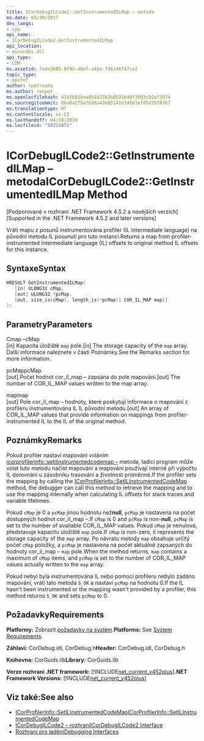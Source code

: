 ```yaml
---
title: ICorDebugILCode2::GetInstrumentedILMap – metoda
ms.date: 03/30/2017
dev_langs:
- cpp
api_name:
- ICorDebugILCode2.GetInstrumentedILMap
api_location:
- mscordbi.dll
api_type:
- COM
ms.assetid: 7a4e3085-8f95-40ef-a4be-7d6146f47ce2
topic_type:
- apiref
author: rpetrusha
ms.author: ronpet
ms.openlocfilehash: 4197b018ea85402762a8591b40f3503c02af3974
ms.sourcegitcommit: 0be8a279af6d8a43e03141e349d3efd5d35f8767
ms.translationtype: HT
ms.contentlocale: cs-CZ
ms.lasthandoff: 04/18/2019
ms.locfileid: "59222871"
---
```

# <a name="icordebugilcode2getinstrumentedilmap-method"></a><span data-ttu-id="f544a-102">ICorDebugILCode2::GetInstrumentedILMap – metoda</span><span class="sxs-lookup"><span data-stu-id="f544a-102">ICorDebugILCode2::GetInstrumentedILMap Method</span></span>
<span data-ttu-id="f544a-103">[Podporované v rozhraní .NET Framework 4.5.2 a novějších verzích]</span><span class="sxs-lookup"><span data-stu-id="f544a-103">[Supported in the .NET Framework 4.5.2 and later versions]</span></span>  
  
 <span data-ttu-id="f544a-104">Vrátí mapu z posunů instrumentována profiler (IL intermediate language) na původní metodu IL posunutí pro tuto instanci.</span><span class="sxs-lookup"><span data-stu-id="f544a-104">Returns a map from profiler-instrumented intermediate language (IL) offsets to original method IL offsets for this instance.</span></span>  
  
## <a name="syntax"></a><span data-ttu-id="f544a-105">Syntaxe</span><span class="sxs-lookup"><span data-stu-id="f544a-105">Syntax</span></span>  
  
```cpp
HRESULT GetInstrumentedILMap(  
   [in] ULONG32 cMap,  
   [out] ULONG32 *pcMap,  
   [out, size_is(cMap), length_is(*pcMap)] COR_IL_MAP map[]  
);  
```  
  
## <a name="parameters"></a><span data-ttu-id="f544a-106">Parametry</span><span class="sxs-lookup"><span data-stu-id="f544a-106">Parameters</span></span>  
 <span data-ttu-id="f544a-107">Cmap –</span><span class="sxs-lookup"><span data-stu-id="f544a-107">cMap</span></span>  
 <span data-ttu-id="f544a-108">[in] Kapacita úložiště `map` pole.</span><span class="sxs-lookup"><span data-stu-id="f544a-108">[in] The storage capacity of the `map` array.</span></span> <span data-ttu-id="f544a-109">Další informace naleznete v části Poznámky.</span><span class="sxs-lookup"><span data-stu-id="f544a-109">See the Remarks section for more information.</span></span>  
  
 <span data-ttu-id="f544a-110">pcMap</span><span class="sxs-lookup"><span data-stu-id="f544a-110">pcMap</span></span>  
 <span data-ttu-id="f544a-111">[out] Počet hodnot cor_il_map – zapsána do pole mapování.</span><span class="sxs-lookup"><span data-stu-id="f544a-111">[out] The number of COR_IL_MAP values written to the map array.</span></span>  
  
 <span data-ttu-id="f544a-112">map</span><span class="sxs-lookup"><span data-stu-id="f544a-112">map</span></span>  
 <span data-ttu-id="f544a-113">[out] Pole cor_il_map – hodnoty, které poskytují informace o mapování z profileru instrumentována IL IL původní metodu.</span><span class="sxs-lookup"><span data-stu-id="f544a-113">[out] An array of COR_IL_MAP values that provide information on mappings from profiler-instrumented IL to the IL of the original method.</span></span>  
  
## <a name="remarks"></a><span data-ttu-id="f544a-114">Poznámky</span><span class="sxs-lookup"><span data-stu-id="f544a-114">Remarks</span></span>  
 <span data-ttu-id="f544a-115">Pokud profiler nastaví mapování voláním [icorprofilerinfo::setilinstrumentedcodemap –](../../../../docs/framework/unmanaged-api/profiling/icorprofilerinfo-setilinstrumentedcodemap-method.md) metoda, ladicí program může volat tuto metodu načíst mapování a mapování používají interně při výpočtu IL dorovnání u zásobníku trasování a životnost proměnné.</span><span class="sxs-lookup"><span data-stu-id="f544a-115">If the profiler sets the mapping by calling the [ICorProfilerInfo::SetILInstrumentedCodeMap](../../../../docs/framework/unmanaged-api/profiling/icorprofilerinfo-setilinstrumentedcodemap-method.md) method, the debugger can call this method to retrieve the mapping and to use the mapping internally when calculating IL offsets for stack traces and variable lifetimes.</span></span>  
  
 <span data-ttu-id="f544a-116">Pokud `cMap` je 0 a `pcMap` jinou hodnotu než**null**, `pcMap` je nastavena na počet dostupných hodnot cor_il_map –.</span><span class="sxs-lookup"><span data-stu-id="f544a-116">If `cMap` is 0 and `pcMap` is non-**null**, `pcMap` is set to the number of available COR_IL_MAP values.</span></span> <span data-ttu-id="f544a-117">Pokud `cMap` je nenulová, představuje kapacitu úložiště `map` pole.</span><span class="sxs-lookup"><span data-stu-id="f544a-117">If `cMap` is non-zero, it represents the storage capacity of the `map` array.</span></span> <span data-ttu-id="f544a-118">Po návratu metody `map` obsahuje určitý počet `cMap` položky, a `pcMap` je nastavena na počet aktuálně zapsaných do hodnoty cor_il_map – `map` pole.</span><span class="sxs-lookup"><span data-stu-id="f544a-118">When the method returns, `map` contains a maximum of `cMap` items, and `pcMap` is set to the number of COR_IL_MAP values actually written to the `map` array.</span></span>  
  
 <span data-ttu-id="f544a-119">Pokud nebyl byla instrumentována IL nebo pomocí profileru nebylo zadáno mapování, vrátí tato metoda `S_OK` a nastaví `pcMap` na hodnotu 0.</span><span class="sxs-lookup"><span data-stu-id="f544a-119">If the IL hasn't been instrumented or the mapping wasn't provided by a profiler, this method returns `S_OK` and sets `pcMap` to 0.</span></span>  
  
## <a name="requirements"></a><span data-ttu-id="f544a-120">Požadavky</span><span class="sxs-lookup"><span data-stu-id="f544a-120">Requirements</span></span>  
 <span data-ttu-id="f544a-121">**Platformy:** Zobrazit [požadavky na systém](../../../../docs/framework/get-started/system-requirements.md).</span><span class="sxs-lookup"><span data-stu-id="f544a-121">**Platforms:** See [System Requirements](../../../../docs/framework/get-started/system-requirements.md).</span></span>  
  
 <span data-ttu-id="f544a-122">**Záhlaví:** CorDebug.idl, CorDebug.h</span><span class="sxs-lookup"><span data-stu-id="f544a-122">**Header:** CorDebug.idl, CorDebug.h</span></span>  
  
 <span data-ttu-id="f544a-123">**Knihovna:** CorGuids.lib</span><span class="sxs-lookup"><span data-stu-id="f544a-123">**Library:** CorGuids.lib</span></span>  
  
 <span data-ttu-id="f544a-124">**Verze rozhraní .NET framework:** [!INCLUDE[net_current_v452plus](../../../../includes/net-current-v452plus-md.md)]</span><span class="sxs-lookup"><span data-stu-id="f544a-124">**.NET Framework Versions:** [!INCLUDE[net_current_v452plus](../../../../includes/net-current-v452plus-md.md)]</span></span>  
  
## <a name="see-also"></a><span data-ttu-id="f544a-125">Viz také:</span><span class="sxs-lookup"><span data-stu-id="f544a-125">See also</span></span>

- [<span data-ttu-id="f544a-126">ICorProfilerInfo::SetILInstrumentedCodeMap</span><span class="sxs-lookup"><span data-stu-id="f544a-126">ICorProfilerInfo::SetILInstrumentedCodeMap</span></span>](../../../../docs/framework/unmanaged-api/profiling/icorprofilerinfo-setilinstrumentedcodemap-method.md)
- [<span data-ttu-id="f544a-127">ICorDebugILCode2 – rozhraní</span><span class="sxs-lookup"><span data-stu-id="f544a-127">ICorDebugILCode2 Interface</span></span>](../../../../docs/framework/unmanaged-api/debugging/icordebugilcode2-interface.md)
- [<span data-ttu-id="f544a-128">Rozhraní pro ladění</span><span class="sxs-lookup"><span data-stu-id="f544a-128">Debugging Interfaces</span></span>](../../../../docs/framework/unmanaged-api/debugging/debugging-interfaces.md)
